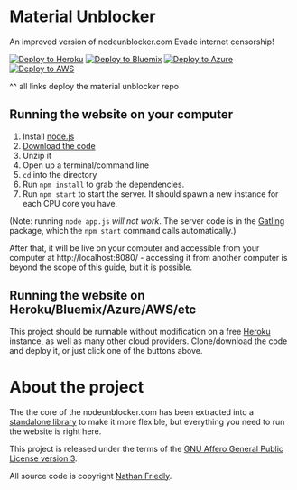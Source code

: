 # Material Unblocker
An improved version of nodeunblocker.com
Evade internet censorship!

[![Deploy to Heroku](https://www.herokucdn.com/deploy/button.svg)](https://heroku.com/deploy?template=https://github.com/titaniumnetwork-dev/material-unblocker)
[![Deploy to Bluemix](https://cloud.ibm.com/devops/setup/deploy/button.png)](https://bluemix.net/deploy?repository=https://github.com/titaniumnetwork-dev/material-unblocker)
[![Deploy to Azure](http://azuredeploy.net/deploybutton.png)](https://azuredeploy.net/)
[![Deploy to AWS](https://oneclick.amplifyapp.com/button.svg)](https://console.aws.amazon.com/amplify/home#/deploy?repo=https://github.com/titaniumnetwork-dev/material-unblocker)

^^ all links deploy the material unblocker repo

## Running the website on your computer

1. Install [node.js](http://nodejs.org/)
2. [Download the code](https://github.com/titaniumnetwork-dev/material-unblocker/archive/master.zip)
3. Unzip it
4. Open up a terminal/command line
5. `cd` into the directory
6. Run `npm install` to grab the dependencies.
7. Run `npm start` to start the server. It should spawn a new instance for each CPU core you have.

(Note: running `node app.js` *will not work*. The server code is in the [Gatling](https://npmjs.org/package/gatling)
package, which the `npm start` command calls automatically.)

After that, it will be live on your computer and accessible from your computer at http://localhost:8080/ - accessing it from another computer is beyond the scope of this guide, but it is possible.

## Running the website on Heroku/Bluemix/Azure/AWS/etc

This project should be runnable without modification on a free [Heroku](http://www.heroku.com/) instance, as well as many other cloud providers. Clone/download the code and deploy it, or just click one of the buttons above.

# About the project

The the core of the nodeunblocker.com has been extracted into a [standalone library](https://github.com/nfriedly/node-unblocker) to make it more flexible, but everything you need to run the website is right here.

This project is released under the terms of the [GNU Affero General Public License version 3](https://www.gnu.org/licenses/agpl-3.0.html).

All source code is copyright [Nathan Friedly](http://nfriedly.com/).
